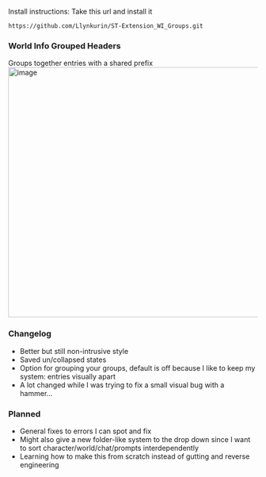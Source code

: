 Install instructions: Take this url and install it

```
https://github.com/Llynkurin/ST-Extension_WI_Groups.git
```
### World Info Grouped Headers
Groups together entries with a shared prefix
<img width="884" height="504" alt="image" src="https://github.com/user-attachments/assets/8740ce59-67ab-44d3-8f26-16ee73c1b440" />

### Changelog
- Better but still non-intrusive style
- Saved un/collapsed states
- Option for grouping your groups, default is off because I like to keep my system: entries visually apart
- A lot changed while I was trying to fix a small visual bug with a hammer...

### Planned
- General fixes to errors I can spot and fix
- Might also give a new folder-like system to the drop down since I want to sort character/world/chat/prompts interdependently
- Learning how to make this from scratch instead of gutting and reverse engineering 
